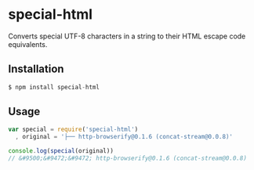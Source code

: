 # special-html

Converts special UTF-8 characters in a string to their HTML escape code equivalents.

## Installation

``` javascript
$ npm install special-html
```

## Usage

``` javascript
var special = require('special-html')
  , original = '├── http-browserify@0.1.6 (concat-stream@0.0.8)'

console.log(special(original))
// &#9500;&#9472;&#9472; http-browserify@0.1.6 (concat-stream@0.0.8)
```
